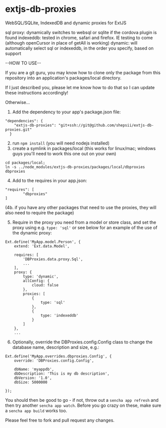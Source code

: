 # extjs-db-proxies
WebSQL/SQLite, IndexedDB and dynamic proxies for ExtJS

sql proxy: dynamically switches to websql or sqlite if the cordova plugin is found
indexeddb: tested in chrome, safari and firefox. IE testing to come (although openCursor in place of getAll is working)
dynamic: will automatically select sql or indexeddb, in the order you specify, based on support

--HOW TO USE--

If you are a git guru, you may know how to clone only the package from this repository into an application's packages/local directory.

If I just described you, please let me know how to do that so I can update these instructions accordingly!

Otherwise...

1. Add the dependency to your app's package.json file:
```
"dependencies": {
    "extjs-db-proxies": "git+ssh://git@github.com/shepsii/extjs-db-proxies.git"
  }
```
2. run `npm install` (you will need nodejs installed)
3. create a symlink in packages/local (this works for linux/mac; windows guys you'll need to work this one out on your own)
```
cd packages/local;
ln -s ../node_modules/extjs-db-proxies/packages/local/dbproxies dbproxies
```
4. Add to the requires in your app.json:
```
"requires": [
        "dbproxies"
]
```
(4b. if you have any other packages that need to use the proxies, they will also need to require the package)

5. Require in the proxy you need from a model or store class, and set the proxy using e.g. `type: 'sql'` or see below for an example of the use of the dynamic proxy:
```
Ext.define('MyApp.model.Person', {
    extend: 'Ext.data.Model',

    requires: [
        'DBProxies.data.proxy.Sql',
        ...
    ],
    proxy: {
        type: 'dynamic',
        allConfig: {
            cloud: false
        },
        proxies: [
            {
                type: 'sql'
            },
            {
                type: 'indexeddb'
            }
        ]
    },
    ...
```
6. Optionally, override the DBProxies.config.Config class to change the database name, description and size, e.g.:
```
Ext.define('MyApp.overrides.dbproxies.Config', {
    override: 'DBProxies.config.Config',

    dbName: 'myappdb',
    dbDescription: 'This is my db description',
    dbVersion: '1.0',
    dbSize: 5000000
    
});
```
You should then be good to go - if not, throw out a `sencha app refresh` and then try another `sencha app watch`. Before you go crazy on these, make sure a `sencha app build` works too.

Please feel free to fork and pull request any changes.
